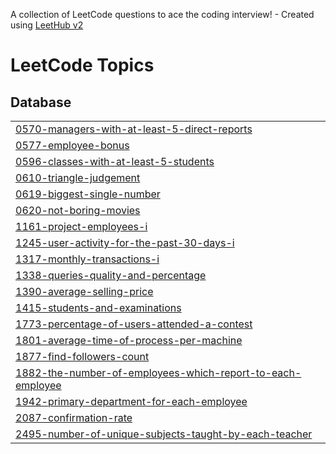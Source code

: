 A collection of LeetCode questions to ace the coding interview! - Created using [LeetHub v2](https://github.com/arunbhardwaj/LeetHub-2.0)
<!---LeetCode Topics Start-->
# LeetCode Topics
## Database
|  |
| ------- |
| [0570-managers-with-at-least-5-direct-reports](https://github.com/bethandonovan/Leetcode/tree/master/0570-managers-with-at-least-5-direct-reports) |
| [0577-employee-bonus](https://github.com/bethandonovan/Leetcode/tree/master/0577-employee-bonus) |
| [0596-classes-with-at-least-5-students](https://github.com/bethandonovan/Leetcode/tree/master/0596-classes-with-at-least-5-students) |
| [0610-triangle-judgement](https://github.com/bethandonovan/Leetcode/tree/master/0610-triangle-judgement) |
| [0619-biggest-single-number](https://github.com/bethandonovan/Leetcode/tree/master/0619-biggest-single-number) |
| [0620-not-boring-movies](https://github.com/bethandonovan/Leetcode/tree/master/0620-not-boring-movies) |
| [1161-project-employees-i](https://github.com/bethandonovan/Leetcode/tree/master/1161-project-employees-i) |
| [1245-user-activity-for-the-past-30-days-i](https://github.com/bethandonovan/Leetcode/tree/master/1245-user-activity-for-the-past-30-days-i) |
| [1317-monthly-transactions-i](https://github.com/bethandonovan/Leetcode/tree/master/1317-monthly-transactions-i) |
| [1338-queries-quality-and-percentage](https://github.com/bethandonovan/Leetcode/tree/master/1338-queries-quality-and-percentage) |
| [1390-average-selling-price](https://github.com/bethandonovan/Leetcode/tree/master/1390-average-selling-price) |
| [1415-students-and-examinations](https://github.com/bethandonovan/Leetcode/tree/master/1415-students-and-examinations) |
| [1773-percentage-of-users-attended-a-contest](https://github.com/bethandonovan/Leetcode/tree/master/1773-percentage-of-users-attended-a-contest) |
| [1801-average-time-of-process-per-machine](https://github.com/bethandonovan/Leetcode/tree/master/1801-average-time-of-process-per-machine) |
| [1877-find-followers-count](https://github.com/bethandonovan/Leetcode/tree/master/1877-find-followers-count) |
| [1882-the-number-of-employees-which-report-to-each-employee](https://github.com/bethandonovan/Leetcode/tree/master/1882-the-number-of-employees-which-report-to-each-employee) |
| [1942-primary-department-for-each-employee](https://github.com/bethandonovan/Leetcode/tree/master/1942-primary-department-for-each-employee) |
| [2087-confirmation-rate](https://github.com/bethandonovan/Leetcode/tree/master/2087-confirmation-rate) |
| [2495-number-of-unique-subjects-taught-by-each-teacher](https://github.com/bethandonovan/Leetcode/tree/master/2495-number-of-unique-subjects-taught-by-each-teacher) |
<!---LeetCode Topics End-->